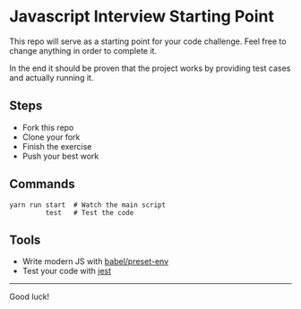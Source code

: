 # Javascript Interview Starting Point

This repo will serve as a starting point for your code challenge. Feel free to change anything in order to complete it.

In the end it should be proven that the project works by providing test cases and actually running it.

## Steps

- Fork this repo
- Clone your fork
- Finish the exercise
- Push your best work

## Commands

```
yarn run start  # Watch the main script
         test   # Test the code
````
## Tools

- Write modern JS with [babel/preset-env](https://www.npmjs.com/package/@babel/preset-env)
- Test your code with [jest](https://www.npmjs.com/package/jest)

---

Good luck!
